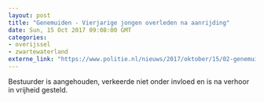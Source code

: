 ```yaml
---
layout: post
title: "Genemuiden - Vierjarige jongen overleden na aanrijding"
date: Sun, 15 Oct 2017 09:08:00 GMT
categories: 
- overijssel 
- zwartewaterland 
externe_link: "https://www.politie.nl/nieuws/2017/oktober/15/02-genemuiden-vierjarige-jongen-overleden-na-aanrijding.html"
---
```


Bestuurder is aangehouden, verkeerde niet onder invloed en is na verhoor in vrijheid gesteld.
